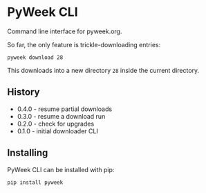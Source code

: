 # PyWeek CLI


Command line interface for pyweek.org.

So far, the only feature is trickle-downloading entries:

    pyweek download 28


This downloads into a new directory `28` inside the current directory.


## History

* 0.4.0 - resume partial downloads
* 0.3.0 - resume a download run
* 0.2.0 - check for upgrades
* 0.1.0 - initial downloader CLI


## Installing

PyWeek CLI can be installed with pip:

    pip install pyweek
